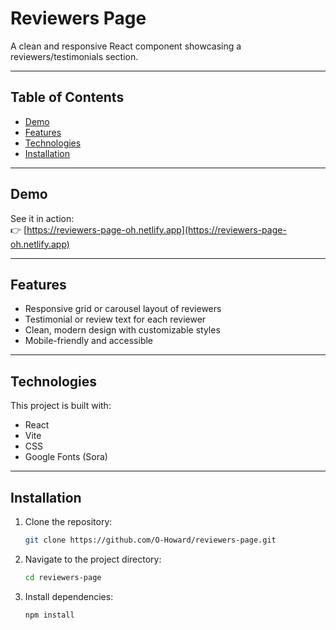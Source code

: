 # Reviewers Page

A clean and responsive React component showcasing a reviewers/testimonials section.

---

## Table of Contents

- [Demo](#demo)  
- [Features](#features)  
- [Technologies](#technologies)  
- [Installation](#installation)

---

## Demo

See it in action:  
👉 [https://reviewers-page-oh.netlify.app](https://reviewers-page-oh.netlify.app)

---

## Features

- Responsive grid or carousel layout of reviewers   
- Testimonial or review text for each reviewer  
- Clean, modern design with customizable styles  
- Mobile-friendly and accessible

---

## Technologies

This project is built with:

- React  
- Vite  
- CSS  
- Google Fonts (Sora)

---

## Installation

1. Clone the repository:

   ```bash
   git clone https://github.com/O-Howard/reviewers-page.git

2. Navigate to the project directory:

   ```bash
   cd reviewers-page

3. Install dependencies:

   ```bash
   npm install
   
